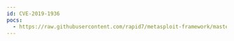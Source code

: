 ```yaml
---
id: CVE-2019-1936
pocs:
  - https://raw.githubusercontent.com/rapid7/metasploit-framework/master/modules/exploits/linux/http/cisco_ucs_rce.rb
---
```

